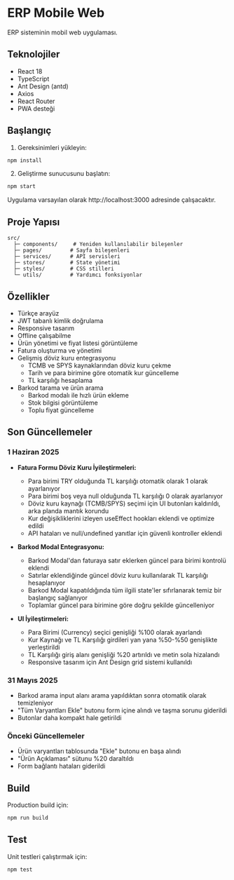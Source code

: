 # ERP Mobile Web

ERP sisteminin mobil web uygulaması.

## Teknolojiler

- React 18
- TypeScript
- Ant Design (antd)
- Axios
- React Router
- PWA desteği

## Başlangıç

1. Gereksinimleri yükleyin:
```bash
npm install
```

2. Geliştirme sunucusunu başlatın:
```bash
npm start
```

Uygulama varsayılan olarak http://localhost:3000 adresinde çalışacaktır.

## Proje Yapısı

```
src/
  ├─ components/     # Yeniden kullanılabilir bileşenler
  ├─ pages/         # Sayfa bileşenleri
  ├─ services/      # API servisleri
  ├─ stores/        # State yönetimi
  ├─ styles/        # CSS stilleri
  └─ utils/         # Yardımcı fonksiyonlar
```

## Özellikler

- Türkçe arayüz
- JWT tabanlı kimlik doğrulama
- Responsive tasarım
- Offline çalışabilme
- Ürün yönetimi ve fiyat listesi görüntüleme
- Fatura oluşturma ve yönetimi
- Gelişmiş döviz kuru entegrasyonu
  - TCMB ve SPYS kaynaklarından döviz kuru çekme
  - Tarih ve para birimine göre otomatik kur güncelleme
  - TL karşılığı hesaplama
- Barkod tarama ve ürün arama
  - Barkod modalı ile hızlı ürün ekleme
  - Stok bilgisi görüntüleme
  - Toplu fiyat güncelleme

## Son Güncellemeler

### 1 Haziran 2025
- **Fatura Formu Döviz Kuru İyileştirmeleri:**
  - Para birimi TRY olduğunda TL karşılığı otomatik olarak 1 olarak ayarlanıyor
  - Para birimi boş veya null olduğunda TL karşılığı 0 olarak ayarlanıyor
  - Döviz kuru kaynağı (TCMB/SPYS) seçimi için UI butonları kaldırıldı, arka planda mantık korundu
  - Kur değişikliklerini izleyen useEffect hookları eklendi ve optimize edildi
  - API hataları ve null/undefined yanıtlar için güvenli kontroller eklendi

- **Barkod Modal Entegrasyonu:**
  - Barkod Modal'dan faturaya satır eklerken güncel para birimi kontrolü eklendi
  - Satırlar eklendiğinde güncel döviz kuru kullanılarak TL karşılığı hesaplanıyor
  - Barkod Modal kapatıldığında tüm ilgili state'ler sıfırlanarak temiz bir başlangıç sağlanıyor
  - Toplamlar güncel para birimine göre doğru şekilde güncelleniyor

- **UI İyileştirmeleri:**
  - Para Birimi (Currency) seçici genişliği %100 olarak ayarlandı
  - Kur Kaynağı ve TL Karşılığı girdileri yan yana %50-%50 genişlikte yerleştirildi
  - TL Karşılığı giriş alanı genişliği %20 artırıldı ve metin sola hizalandı
  - Responsive tasarım için Ant Design grid sistemi kullanıldı

### 31 Mayıs 2025
- Barkod arama input alanı arama yapıldıktan sonra otomatik olarak temizleniyor
- "Tüm Varyantları Ekle" butonu form içine alındı ve taşma sorunu giderildi
- Butonlar daha kompakt hale getirildi

### Önceki Güncellemeler
- Ürün varyantları tablosunda "Ekle" butonu en başa alındı
- "Ürün Açıklaması" sütunu %20 daraltıldı
- Form bağlantı hataları giderildi

## Build

Production build için:
```bash
npm run build
```

## Test

Unit testleri çalıştırmak için:
```bash
npm test
```
